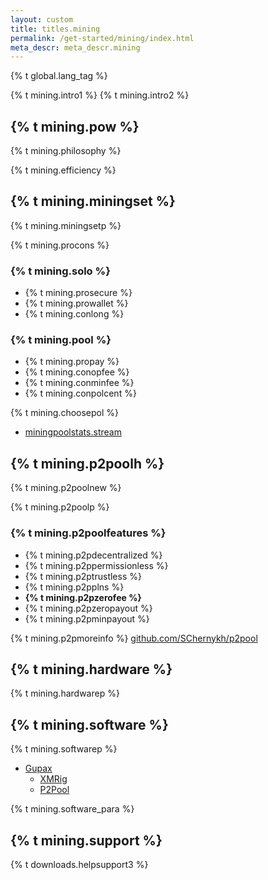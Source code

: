 ```yaml
---
layout: custom
title: titles.mining
permalink: /get-started/mining/index.html
meta_descr: meta_descr.mining
---
```

{% t global.lang_tag %}
<div class="mining">
    <div class="center-xs container description">
        <p>{% t mining.intro1 %} {% t mining.intro2 %}</p>
    </div>
    <section class="container">
        <div class="row">
            <div class="full col-lg-12 col-md-12 col-sm-12 col-xs-12">
                <div class="info-block text-adapt">
                    <h2>{% t mining.pow %}</h2>
                        <p>{% t mining.philosophy %}</p>
                        <p>{% t mining.efficiency %}</p>
                    <h2>{% t mining.miningset %}</h2>
                        <p>{% t mining.miningsetp %}</p>
                        <p>{% t mining.procons %}</p>
                        <div class="comp">
                            <div>
                                <div class="center-xs">
                                    <h3>{% t mining.solo %}</h3>
                                </div>
                                <ul class="comparison">
                                    <li class="pro">{% t mining.prosecure %}</li>
                                    <li class="pro">{% t mining.prowallet %}</li>
                                    <li class="cons">{% t mining.conlong %}</li>
                                </ul>
                            </div>
                            <div>
                                <div class="center-xs">
                                    <h3>{% t mining.pool %}</h3>
                                </div>
                                <ul class="comparison">
                                    <li class="pro">{% t mining.propay %}</li>
                                    <li class="cons">{% t mining.conopfee %}</li>
                                    <li class="cons">{% t mining.conminfee %}</li>
                                    <li class="cons">{% t mining.conpolcent %}</li>
                                </ul>
                            </div>
                        </div>
                        <p>{% t mining.choosepol %}
                        <ul>
                            <li><a href="https://miningpoolstats.stream/monero">miningpoolstats.stream</a></li>
                        </ul>
                        </p>
                </div>
            </div>
        </div>
        <div class="row">
            <div class="full col-lg-12 col-md-12 col-sm-12 col-xs-12">
                <div class="info-block text-adapt">
                    <h2>{% t mining.p2poolh %}</h2>
                        <p>{% t mining.p2poolnew %}</p>
                        <p>{% t mining.p2poolp %}</p>
                        <h3>{% t mining.p2poolfeatures %}</h3>
                            <ul class="logo">
                                <li>{% t mining.p2pdecentralized %}</li>
                                <li>{% t mining.p2ppermissionless %}</li>
                                <li>{% t mining.p2ptrustless %}</li>
                                <li>{% t mining.p2pplns %}</li>
                                <li><b>{% t mining.p2pzerofee %}</b></li>
                                <li>{% t mining.p2pzeropayout %}</li>
                                <li>{% t mining.p2pminpayout %}</li>
                            </ul>
                            <p>{% t mining.p2pmoreinfo %} <a href="https://github.com/SChernykh/p2pool">github.com/SChernykh/p2pool</a></p>
                </div>
            </div>
        </div>
        <div class="row">
            <div class="full col-lg-12 col-md-12 col-sm-12 col-xs-12">
                <div class="info-block text-adapt">
                    <h2>{% t mining.hardware %}</h2>
                        <p>{% t mining.hardwarep %}</p>
                    <h2>{% t mining.software %}</h2>
                        <p>{% t mining.softwarep %}
                        <ul>
                            <li><a href="https://gupax.io/">Gupax</a>
                            <ul>
                              <li><a href="https://xmrig.com/">XMRig</a></li>
                              <li><a href="https://p2pool.io/#help">P2Pool</a></li>
                            </ul>
                            </li>
                        </ul>
                        {% t mining.software_para %}
                        </p>
                </div>
            </div>
        </div>
        <div class="row">
            <div class="full col-lg-12 col-md-12 col-sm-12 col-xs-12">
                <div class="info-block text-adapt">
                    <h2>{% t mining.support %}</h2>
                        <p>{% t downloads.helpsupport3 %}</p>
                </div>
            </div>
        </div>
    </section>
</div>
